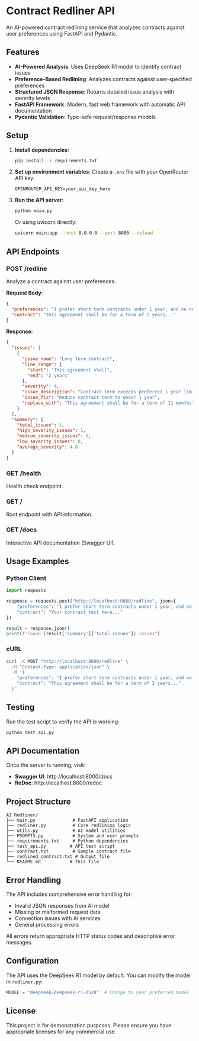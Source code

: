 # Contract Redliner API

An AI-powered contract redlining service that analyzes contracts against user preferences using FastAPI and Pydantic.

## Features

- **AI-Powered Analysis**: Uses DeepSeek R1 model to identify contract issues
- **Preference-Based Redlining**: Analyzes contracts against user-specified preferences
- **Structured JSON Response**: Returns detailed issue analysis with severity levels
- **FastAPI Framework**: Modern, fast web framework with automatic API documentation
- **Pydantic Validation**: Type-safe request/response models

## Setup

1. **Install dependencies**:
   ```bash
   pip install -r requirements.txt
   ```

2. **Set up environment variables**:
   Create a `.env` file with your OpenRouter API key:
   ```
   OPENROUTER_API_KEY=your_api_key_here
   ```

3. **Run the API server**:
   ```bash
   python main.py
   ```
   
   Or using uvicorn directly:
   ```bash
   uvicorn main:app --host 0.0.0.0 --port 8000 --reload
   ```

## API Endpoints

### POST /redline
Analyze a contract against user preferences.

**Request Body**:
```json
{
  "preferences": "I prefer short term contracts under 1 year, and no non-compete clauses.",
  "contract": "This agreement shall be for a term of 2 years..."
}
```

**Response**:
```json
{
  "issues": [
    {
      "issue_name": "Long Term Contract",
      "line_range": {
        "start": "This agreement shall",
        "end": "2 years"
      },
      "severity": 4,
      "issue_description": "Contract term exceeds preferred 1 year limit",
      "issue_fix": "Reduce contract term to under 1 year",
      "replace_with": "This agreement shall be for a term of 11 months"
    }
  ],
  "summary": {
    "total_issues": 1,
    "high_severity_issues": 1,
    "medium_severity_issues": 0,
    "low_severity_issues": 0,
    "average_severity": 4.0
  }
}
```

### GET /health
Health check endpoint.

### GET /
Root endpoint with API information.

### GET /docs
Interactive API documentation (Swagger UI).

## Usage Examples

### Python Client
```python
import requests

response = requests.post("http://localhost:8000/redline", json={
    "preferences": "I prefer short term contracts under 1 year, and no non-compete clauses.",
    "contract": "Your contract text here..."
})

result = response.json()
print(f"Found {result['summary']['total_issues']} issues")
```

### cURL
```bash
curl -X POST "http://localhost:8000/redline" \
  -H "Content-Type: application/json" \
  -d '{
    "preferences": "I prefer short term contracts under 1 year, and no non-compete clauses.",
    "contract": "This agreement shall be for a term of 2 years..."
  }'
```

## Testing

Run the test script to verify the API is working:

```bash
python test_api.py
```

## API Documentation

Once the server is running, visit:
- **Swagger UI**: http://localhost:8000/docs
- **ReDoc**: http://localhost:8000/redoc

## Project Structure

```
AI Redliner/
├── main.py              # FastAPI application
├── redliner.py          # Core redlining logic
├── utils.py             # AI model utilities
├── PROMPTS.py           # System and user prompts
├── requirements.txt     # Python dependencies
├── test_api.py         # API test script
├── contract.txt         # Sample contract file
├── redlined_contract.txt # Output file
└── README.md           # This file
```

## Error Handling

The API includes comprehensive error handling for:
- Invalid JSON responses from AI model
- Missing or malformed request data
- Connection issues with AI services
- General processing errors

All errors return appropriate HTTP status codes and descriptive error messages.

## Configuration

The API uses the DeepSeek R1 model by default. You can modify the model in `redliner.py`:

```python
MODEL = "deepseek/deepseek-r1-0528"  # Change to your preferred model
```

## License

This project is for demonstration purposes. Please ensure you have appropriate licenses for any commercial use. 